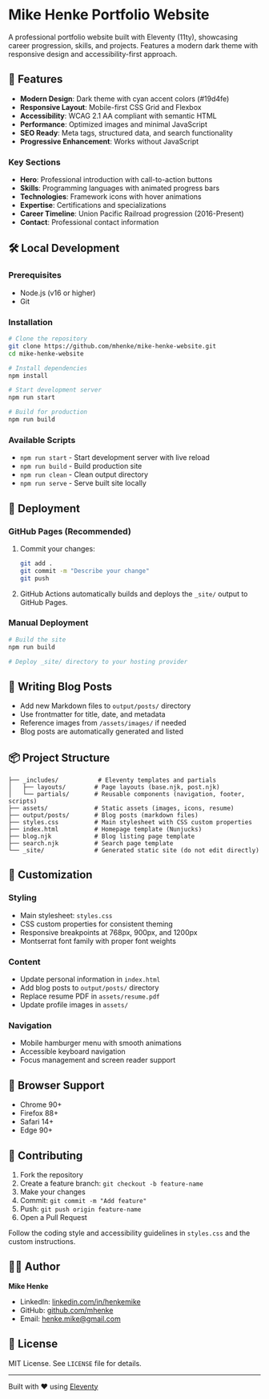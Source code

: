 # Mike Henke Portfolio Website

A professional portfolio website built with Eleventy (11ty), showcasing career progression, skills, and projects. Features a modern dark theme with responsive design and accessibility-first approach.

## 🚀 Features

- **Modern Design**: Dark theme with cyan accent colors (#19d4fe)
- **Responsive Layout**: Mobile-first CSS Grid and Flexbox
- **Accessibility**: WCAG 2.1 AA compliant with semantic HTML
- **Performance**: Optimized images and minimal JavaScript
- **SEO Ready**: Meta tags, structured data, and search functionality
- **Progressive Enhancement**: Works without JavaScript

### Key Sections

- **Hero**: Professional introduction with call-to-action buttons
- **Skills**: Programming languages with animated progress bars
- **Technologies**: Framework icons with hover animations
- **Expertise**: Certifications and specializations
- **Career Timeline**: Union Pacific Railroad progression (2016-Present)
- **Contact**: Professional contact information

## 🛠️ Local Development

### Prerequisites

- Node.js (v16 or higher)
- Git

### Installation

```bash
# Clone the repository
git clone https://github.com/mhenke/mike-henke-website.git
cd mike-henke-website

# Install dependencies
npm install

# Start development server
npm run start

# Build for production
npm run build
```

### Available Scripts

- `npm run start` - Start development server with live reload
- `npm run build` - Build production site
- `npm run clean` - Clean output directory
- `npm run serve` - Serve built site locally

## 🚀 Deployment

### GitHub Pages (Recommended)

1. Commit your changes:

   ```bash
   git add .
   git commit -m "Describe your change"
   git push
   ```

2. GitHub Actions automatically builds and deploys the `_site/` output to GitHub Pages.

### Manual Deployment

```bash
# Build the site
npm run build

# Deploy _site/ directory to your hosting provider
```

## 📝 Writing Blog Posts

- Add new Markdown files to `output/posts/` directory
- Use frontmatter for title, date, and metadata
- Reference images from `/assets/images/` if needed
- Blog posts are automatically generated and listed

## 📦 Project Structure

```
├── _includes/           # Eleventy templates and partials
│   ├── layouts/        # Page layouts (base.njk, post.njk)
│   └── partials/       # Reusable components (navigation, footer, scripts)
├── assets/             # Static assets (images, icons, resume)
├── output/posts/       # Blog posts (markdown files)
├── styles.css          # Main stylesheet with CSS custom properties
├── index.html          # Homepage template (Nunjucks)
├── blog.njk            # Blog listing page template
├── search.njk          # Search page template
└── _site/              # Generated static site (do not edit directly)
```

## 🎨 Customization

### Styling

- Main stylesheet: `styles.css`
- CSS custom properties for consistent theming
- Responsive breakpoints at 768px, 900px, and 1200px
- Montserrat font family with proper font weights

### Content

- Update personal information in `index.html`
- Add blog posts to `output/posts/` directory
- Replace resume PDF in `assets/resume.pdf`
- Update profile images in `assets/`

### Navigation

- Mobile hamburger menu with smooth animations
- Accessible keyboard navigation
- Focus management and screen reader support

## 📱 Browser Support

- Chrome 90+
- Firefox 88+
- Safari 14+
- Edge 90+

## 🤝 Contributing

1. Fork the repository
2. Create a feature branch: `git checkout -b feature-name`
3. Make your changes
4. Commit: `git commit -m "Add feature"`
5. Push: `git push origin feature-name`
6. Open a Pull Request

Follow the coding style and accessibility guidelines in `styles.css` and the custom instructions.

## 👨‍💻 Author

**Mike Henke**

- LinkedIn: [linkedin.com/in/henkemike](https://linkedin.com/in/henkemike)
- GitHub: [github.com/mhenke](https://github.com/mhenke)
- Email: henke.mike@gmail.com

## 📄 License

MIT License. See `LICENSE` file for details.

---

Built with ❤️ using [Eleventy](https://www.11ty.dev/)
